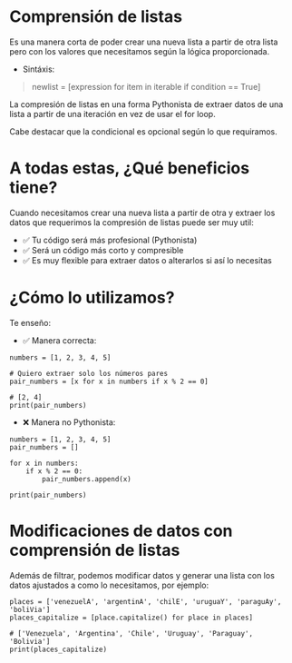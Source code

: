# Comprensión de listas

Es una manera corta de poder crear una nueva lista a partir de otra lista pero con los valores que necesitamos según la lógica proporcionada.

- Sintáxis:

> newlist = [expression for item in iterable if condition == True]

La compresión de listas en una forma Pythonista de extraer datos de una lista a partir de una iteración en vez de usar el for loop.

Cabe destacar que la condicional es opcional según lo que requiramos.

# A todas estas, ¿Qué beneficios tiene?

Cuando necesitamos crear una nueva lista a partir de otra y extraer los datos que requerimos la compresión de listas puede ser muy util:

- ✅ Tu código será más profesional (Pythonista)
- ✅ Será un código más corto y compresible
- ✅ Es muy flexible para extraer datos o alterarlos si así lo necesitas

# ¿Cómo lo utilizamos?

Te enseño:

- ✅ Manera correcta:

```$
numbers = [1, 2, 3, 4, 5]

# Quiero extraer solo los números pares
pair_numbers = [x for x in numbers if x % 2 == 0]

# [2, 4]
print(pair_numbers)
```

- ❌ Manera no Pythonista:

```$
numbers = [1, 2, 3, 4, 5]
pair_numbers = []

for x in numbers:
    if x % 2 == 0:
        pair_numbers.append(x)

print(pair_numbers)
```

# Modificaciones de datos con comprensión de listas

Además de filtrar, podemos modificar datos y generar una lista con los datos ajustados a como lo necesitamos, por ejemplo:

```$
places = ['venezuelA', 'argentinA', 'chilE', 'uruguaY', 'paraguAy', 'boliVia']
places_capitalize = [place.capitalize() for place in places]

# ['Venezuela', 'Argentina', 'Chile', 'Uruguay', 'Paraguay', 'Bolivia']
print(places_capitalize)
```
